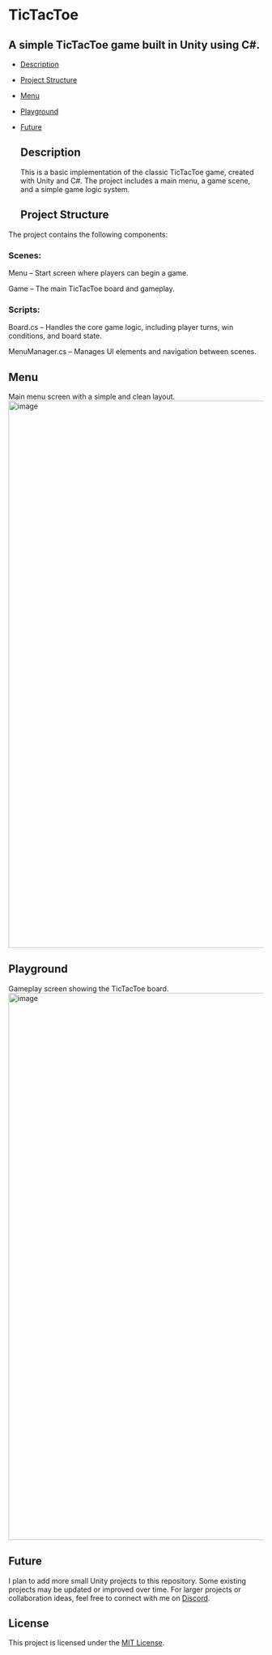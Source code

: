 # TicTacToe
  ## A simple TicTacToe game built in Unity using C#.

- [Description](#description)
- [Project Structure](#project-structure)
- [Menu](#menu)
- [Playground](#playground)
- [Future](#future)

  ## Description
  This is a basic implementation of the classic TicTacToe game, created with Unity and C#. The project includes a main menu, a game scene, and a simple game logic system.

  ## Project Structure
 The project contains the following components:
 
  ### Scenes:
  
  Menu – Start screen where players can begin a game.
  
  Game – The main TicTacToe board and gameplay.

  ### Scripts:
  
  Board.cs – Handles the core game logic, including player turns, win conditions, and board state.
  
  MenuManager.cs – Manages UI elements and navigation between scenes.

## Menu
  Main menu screen with a simple and clean layout.
 <img width="1920" height="1080" alt="image" src="https://github.com/user-attachments/assets/30055069-76f5-42eb-bb1d-83988743cade" />

## Playground
  Gameplay screen showing the TicTacToe board.
<img width="1920" height="1080" alt="image" src="https://github.com/user-attachments/assets/52c4e067-159a-4b7a-8fd9-3b458d713af0" />

## Future
  I plan to add more small Unity projects to this repository. Some existing projects may be updated or improved over time.
For larger projects or collaboration ideas, feel free to connect with me on [Discord](https://discord.gg/gEXcTbWQ6V). 


## License
This project is licensed under the [MIT License](https://opensource.org/license/mit/).
